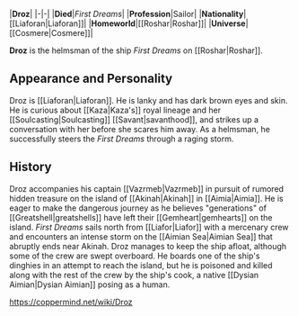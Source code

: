 |**Droz**|
|-|-|
|**Died**|*First Dreams*|
|**Profession**|Sailor|
|**Nationality**|[[Liaforan\|Liaforan]]|
|**Homeworld**|[[Roshar\|Roshar]]|
|**Universe**|[[Cosmere\|Cosmere]]|

**Droz** is the helmsman of the ship *First Dreams* on [[Roshar\|Roshar]].

## Appearance and Personality
Droz is [[Liaforan\|Liaforan]]. He is lanky and has dark brown eyes and skin. He is curious about [[Kaza\|Kaza's]] royal lineage and her [[Soulcasting\|Soulcasting]] [[Savant\|savanthood]], and strikes up a conversation with her before she scares him away. As a helmsman, he successfully steers the *First Dreams* through a raging storm.

## History
Droz accompanies his captain [[Vazrmeb\|Vazrmeb]] in pursuit of rumored hidden treasure on the island of [[Akinah\|Akinah]] in [[Aimia\|Aimia]]. He is eager to make the dangerous journey as he believes "generations" of [[Greatshell\|greatshells]] have left their [[Gemheart\|gemhearts]] on the island.
*First Dreams* sails north from [[Liafor\|Liafor]] with a mercenary crew and encounters an intense storm on the [[Aimian Sea\|Aimian Sea]] that abruptly ends near Akinah. Droz manages to keep the ship afloat, although some of the crew are swept overboard. He boards one of the ship's dinghies in an attempt to reach the island, but he is poisoned and killed along with the rest of the crew by the ship's cook, a native [[Dysian Aimian\|Dysian Aimian]] posing as a human.



https://coppermind.net/wiki/Droz